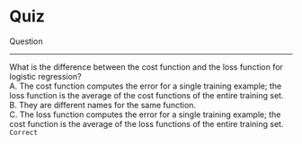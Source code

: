 # Quiz

Question

---

What is the difference between the cost function and the loss function for logistic regression?  
A. The cost function computes the error for a single training example; the loss function is the average of the cost functions of the entire training set.  
B. They are different names for the same function.  
C. The loss function computes the error for a single training example; the cost function is the average of the loss functions of the entire training set.  
`Correct`
